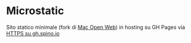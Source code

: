 # Microstatic
Sito statico minimale (fork di [Mac Open Web](https://macopenweb.com)) in hosting su GH Pages via [HTTPS su gh.spino.io](https://gh.spino.io)